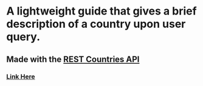 # A lightweight guide that gives a brief description of a country upon user query.
## Made with the [REST Countries API](https://restcountries.com/#api-endpoints-v3-all)
### [Link Here](https://ultimatechrisu.github.io/Country-Guide/)
